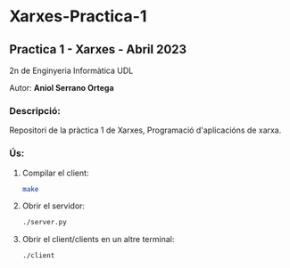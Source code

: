 # Xarxes-Practica-1
## Practica 1 - Xarxes - Abril 2023

2n de Enginyeria Informàtica UDL

Autor: **Aniol Serrano Ortega**

### Descripció:

Repositori de la pràctica 1 de Xarxes, Programació d'aplicacións de xarxa.

### Ús:

1. Compilar el client:
    
    ```sh
    make
    ```
    
2. Obrir el servidor:
    ```sh
    ./server.py
    ```

3. Obrir el client/clients en un altre terminal:
    ```sh
    ./client
    ```
